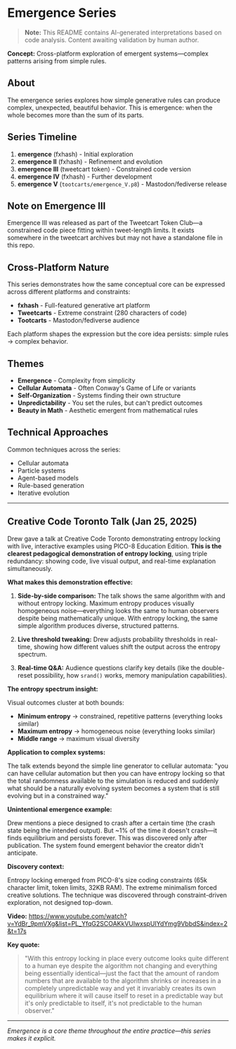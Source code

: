 # Emergence Series

> **Note:** This README contains AI-generated interpretations based on code analysis. Content awaiting validation by human author.

**Concept:** Cross-platform exploration of emergent systems—complex patterns arising from simple rules.

## About

The emergence series explores how simple generative rules can produce complex, unexpected, beautiful behavior. This is emergence: when the whole becomes more than the sum of its parts.

## Series Timeline

1. **emergence** (fxhash) - Initial exploration
2. **emergence II** (fxhash) - Refinement and evolution
3. **emergence III** (tweetcart token) - Constrained code version
4. **emergence IV** (fxhash) - Further development
5. **emergence V** (`tootcarts/emergence_V.p8`) - Mastodon/fediverse release

## Note on Emergence III

Emergence III was released as part of the Tweetcart Token Club—a constrained code piece fitting within tweet-length limits. It exists somewhere in the tweetcart archives but may not have a standalone file in this repo.

## Cross-Platform Nature

This series demonstrates how the same conceptual core can be expressed across different platforms and constraints:
- **fxhash** - Full-featured generative art platform
- **Tweetcarts** - Extreme constraint (280 characters of code)
- **Tootcarts** - Mastodon/fediverse audience

Each platform shapes the expression but the core idea persists: simple rules → complex behavior.

## Themes

- **Emergence** - Complexity from simplicity
- **Cellular Automata** - Often Conway's Game of Life or variants
- **Self-Organization** - Systems finding their own structure
- **Unpredictability** - You set the rules, but can't predict outcomes
- **Beauty in Math** - Aesthetic emergent from mathematical rules

## Technical Approaches

Common techniques across the series:
- Cellular automata
- Particle systems
- Agent-based models
- Rule-based generation
- Iterative evolution

---

## Creative Code Toronto Talk (Jan 25, 2025)

Drew gave a talk at Creative Code Toronto demonstrating entropy locking with live, interactive examples using PICO-8 Education Edition. **This is the clearest pedagogical demonstration of entropy locking**, using triple redundancy: showing code, live visual output, and real-time explanation simultaneously.

**What makes this demonstration effective:**

1. **Side-by-side comparison:** The talk shows the same algorithm with and without entropy locking. Maximum entropy produces visually homogeneous noise—everything looks the same to human observers despite being mathematically unique. With entropy locking, the same simple algorithm produces diverse, structured patterns.

2. **Live threshold tweaking:** Drew adjusts probability thresholds in real-time, showing how different values shift the output across the entropy spectrum.

3. **Real-time Q&A:** Audience questions clarify key details (like the double-reset possibility, how `srand()` works, memory manipulation capabilities).

**The entropy spectrum insight:**

Visual outcomes cluster at both bounds:
- **Minimum entropy** → constrained, repetitive patterns (everything looks similar)
- **Maximum entropy** → homogeneous noise (everything looks similar)
- **Middle range** → maximum visual diversity

**Application to complex systems:**

The talk extends beyond the simple line generator to cellular automata: "you can have cellular automation but then you can have entropy locking so that the total randomness available to the simulation is reduced and suddenly what should be a naturally evolving system becomes a system that is still evolving but in a constrained way."

**Unintentional emergence example:**

Drew mentions a piece designed to crash after a certain time (the crash state being the intended output). But ~1% of the time it doesn't crash—it finds equilibrium and persists forever. This was discovered only after publication. The system found emergent behavior the creator didn't anticipate.

**Discovery context:**

Entropy locking emerged from PICO-8's size coding constraints (65k character limit, token limits, 32KB RAM). The extreme minimalism forced creative solutions. The technique was discovered through constraint-driven exploration, not designed top-down.

**Video:** https://www.youtube.com/watch?v=YdBr_9pmVXg&list=PL_YfqG2SCOAKkVUlwxspUIYdYmg9VbbdS&index=2&t=17s

**Key quote:**
> "With this entropy locking in place every outcome looks quite different to a human eye despite the algorithm not changing and everything being essentially identical—just the fact that the amount of random numbers that are available to the algorithm shrinks or increases in a completely unpredictable way and yet it invariably creates its own equilibrium where it will cause itself to reset in a predictable way but it's only predictable to itself, it's not predictable to the human observer."

---

*Emergence is a core theme throughout the entire practice—this series makes it explicit.*
